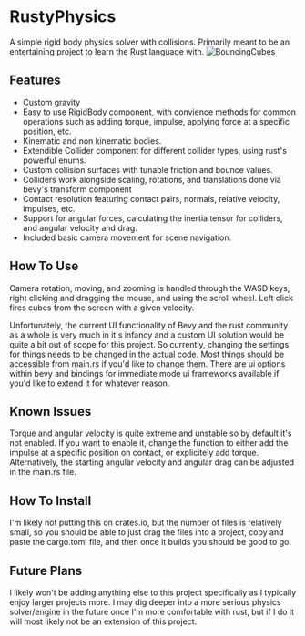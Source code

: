 # RustyPhysics
A simple rigid body physics solver with collisions. Primarily meant to be an entertaining project to learn the Rust language with. 
![BouncingCubes](https://github.com/user-attachments/assets/d494d97b-0058-4b89-96e3-dd5e93aecf0a)

## Features
* Custom gravity
* Easy to use RigidBody component, with convience methods for common operations such as adding torque, impulse, applying force at a specific position, etc.
* Kinematic and non kinematic bodies.
* Extendible Collider component for different collider types, using rust's powerful enums.
* Custom collision surfaces with tunable friction and bounce values.
* Colliders work alongside scaling, rotations, and translations done via bevy's transform component
* Contact resolution featuring contact pairs, normals, relative velocity, impulses, etc.
* Support for angular forces, calculating the inertia tensor for colliders, and angular velocity and drag.
* Included basic camera movement for scene navigation.


## How To Use 
Camera rotation, moving, and zooming is handled through the WASD keys, right clicking and dragging the mouse, and using the scroll wheel. Left click fires cubes from the screen with a given velocity. 

Unfortunately, the current UI functionality of Bevy and the rust community as a whole is very much in it's infancy and a custom UI solution would be quite a bit out of scope for this project. So currently, changing the settings for things needs to be changed in the actual code. Most things should be accessible from main.rs if you'd like to change them. There are ui options within bevy and bindings for immediate mode ui frameworks available if you'd like to extend it for whatever reason. 

## Known Issues
Torque and angular velocity is quite extreme and unstable so by default it's not enabled. If you want to enable it, change the function to either add the impulse at a specific position on contact, or explicitely add torque. Alternatively, the starting angular velocity and angular drag can be adjusted in the main.rs file. 

## How To Install 
I'm likely not putting this on crates.io, but the number of files is relatively small, so you should be able to just drag the files into a project, copy and paste the cargo.toml file, and then once it builds you should be good to go.

## Future Plans 
I likely won't be adding anything else to this project specifically as I typically enjoy larger projects more. I may dig deeper into a more serious physics solver/engine in the future once I'm more comfortable with rust, but if I do it will most likely not be an extension of this project. 
